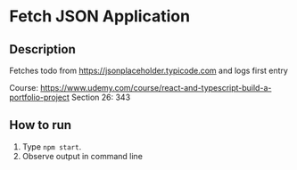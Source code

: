 # Fetch JSON Application

## Description

Fetches todo from https://jsonplaceholder.typicode.com and logs first entry

Course: https://www.udemy.com/course/react-and-typescript-build-a-portfolio-project
Section 26: 343

## How to run

1. Type `npm start`.
2. Observe output in command line
